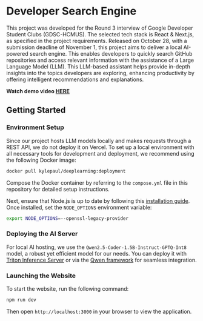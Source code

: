 # Developer Search Engine

This project was developed for the Round 3 interview of Google Developer Student Clubs (GDSC-HCMUS). The selected tech stack is React & Next.js, as specified in the project requirements. Released on October 28, with a submission deadline of November 1, this project aims to deliver a local AI-powered search engine. This enables developers to quickly search GitHub repositories and access relevant information with the assistance of a Large Language Model (LLM). This LLM-based assistant helps provide in-depth insights into the topics developers are exploring, enhancing productivity by offering intelligent recommendations and explanations.

**Watch demo video [HERE](https://youtu.be/10q9XxoOZUQ)**

## Getting Started

### Environment Setup
Since our project hosts LLM models locally and makes requests through a REST API, we do not deploy it on Vercel. To set up a local environment with all necessary tools for development and deployment, we recommend using the following Docker image:

```bash
docker pull kylepaul/deeplearning:deployment
```

Compose the Docker container by referring to the `compose.yml` file in this repository for detailed setup instructions.

Next, ensure that Node.js is up to date by following this [installation guide](https://nodejs.org/en/download/package-manager). Once installed, set the `NODE_OPTIONS` environment variable:

```bash
export NODE_OPTIONS=--openssl-legacy-provider
```

### Deploying the AI Server
For local AI hosting, we use the `Qwen2.5-Coder-1.5B-Instruct-GPTQ-Int8` model, a robust yet efficient model for our needs. You can deploy it with [Triton Inference Server](https://github.com/triton-inference-server/backend) or via the [Qwen framework](https://qwen.readthedocs.io/en/latest/deployment/vllm.html) for seamless integration.

### Launching the Website
To start the website, run the following command:

```bash
npm run dev
```

Then open `http://localhost:3000` in your browser to view the application.